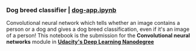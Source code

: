 ### Dog breed classifier | [dog-app.ipynb](https://github.com/josh31416/dog-breed-classifier/blob/main/dog_app.ipynb)

Convolutional neural network which tells whether an image contains a person or a dog and gives a dog breed classification, even if it's an image of a person! This notebook is the submission for the **Convolutional neural networks** module in **[Udacity's Deep Learning Nanodegree](https://www.udacity.com/course/deep-learning-nanodegree--nd101)**
